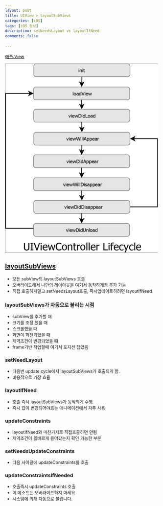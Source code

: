 ```yaml
---
layout: post
title: UIView > layoutSubViews
categories: [iOS]
tags: [iOS 정보]
description: setNeedsLayout vs layoutIfNeed
comments: false

---
```


[애플.View](https://developer.apple.com/documentation/uikit/uiview)

<img src="/assets/media/iOS/LifeCycle1.png">

## [layoutSubViews](https://developer.apple.com/documentation/uikit/uiview/1622482-layoutsubviews)

- 모든 subView의 layoutSubViews 호출
- 오버라이드해서 나만의 레이아웃을 여기서 동작하게끔 추가 가능
- 직접 호출하지말고 setNeedsLayout호출, 즉시업데이트하려면 layoutIfNeed

### layoutSubViews가 자동으로 불리는 시점

- subView를 추가할 때
- 크기를 조정 했을 때 
- 스크롤했을 때
- 화면이 회전되었을 때
- 제약조건이 변경되었을 떄
- frame기반 작업할때 여기서 포지션 잡았음

### setNeedLayout

- 다음번 update cycle에서 layoutSubViews가 호출되게 함. 
- 비용적으로 가장 효율

### layoutIfNeed

- 호출 즉시 layoutSubViews가 동작되게 수행
- 즉시 값이 변경되어야흐는 애니메이션에서 자주 사용

### updateConstraints

- layoutIfNeed와 마찬가지로 직접호출하면 안됨
- 제약조건이 옳바르게 들어갔는지 확인 가능한 부분

### setNeedsUpdateConstraints

- 다음 사이클에 updateConstraints를 호출

### updateConstraintsIfNeeded

- 호출즉시 updateConstraints 호출
- 이 메소드는 오버라이드하지 마세요
- 시스템에 의해 자동으로 불립니다. 



